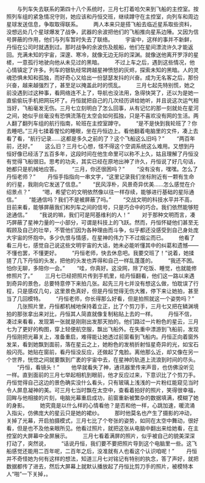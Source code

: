 　　与列车失去联系的第四十八个系统时，三月七打着哈欠来到飞船的主控室。按照列车组的紧急情况守则，她应该和丹恒交班，继续蹲守在主控室，向列车和周边星球发送信息，争取取得联系。
　　两人本来只是搭飞船去临近星系取些资料，没想远处几个星球爆发了战争，武器的余波把他们的飞船推向星系边陲。又因为信号屏蔽的作用，他们与列车暂时失去了联络。
　　宇宙中，这样的事并不新鲜，丹恒在公司时就遇到过。那时战争的余波伤及舰船，他们在星间漂流许久才能返回。充满未知的宇宙，深邃、寒冷，就像无边无际的深渊。就像送他离开罗浮的星槎，一意孤行地驶向他从未见过的黑暗。
　　不过上车之后，遇到这些情况，他心情镇定了许多。列车的银轨经常跨越星神愤怒的灰烬，探索未知的黑暗。人的灵魂恐惧未知和孤独，而好奇心又给出一份瑟瑟发抖的兴奋。成为无名客之后，那份兴奋，越来越强烈了，甚至足以掩盖此时的慌乱。
　　三月七起先特别慌，她之前没遇到过这种事，看网络连不上了，导航也没法用，急得快哭了，还以为是她一直偷偷玩手机把网玩坏了。丹恒就把自己的几次经历讲给她听，并且说这次运气相当好，飞船毫发无伤。三月七立刻明白了怎么回事，从有记忆的那一刻就处在星河之间，她似乎丝毫没有恐惧流落在太空会如何孤独，只是不喜欢没有网的生活。两人翻了翻列车组的航行指南，轮班在主控室蹲守。
　　“是不是快到我轮班了？你去睡吧。”三月七揉着惺忪的睡眼，坐在丹恒边上。看他翻着电脑里的文件，凑上去看了看，“航行记录......这都是多久之前的了？这个飞船这么旧吗？”
　　“两百年前，还好。”
　　这么旧？三月七心想，怪不得这个空调系统这么难用。又想到丹恒好像已经活了五百多年，这段时间在他生命里可以称不上久，姑且理解了丹恒没有觉得飞船很旧。思考的功夫，其实已经在原地出神了许久，丹恒说了好几句话，她都只是机械地应答。
　　“三月，你还很困吗？”
　　“没有没有，嘿嘿。怎么了丹恒老师？”
　　丹恒手指指向一串文字，“这里记录我们坐标附近有一颗有生命的行星，我刚向它发送了信息。”
　　“民风淳朴，风景奇异优美......怎么感觉在介绍景点？”
　　“嗯，希望它的文明依然像以往一样存续，能够进行基础的星际通信。”
　　“能通信吗？我们不是被屏蔽了吗。”
　　“交战文明的科技水平并不高，目前来看，能够屏蔽我们和列车之间的信号，只是巧合中的巧合。我们依然能够短途通信。”
　　“我说的嘛，我们可是阿基维利的人！”
　　对于那种文明而言，凑巧屏蔽了星神力量的一小部分，可谓是科技上的飞跃。然而，丹恒怀疑他们甚至无暇顾及自己的壮举，不管他们因为各种理由而斗争，似乎都还没感受到自己身处庞大宇宙的怀抱中。多少仇恨与情感，在星神的伟力下不过烟尘而已。
　　他看了看三月七，感觉自己说这些文明宇宙的大话，她未必能听懂其中的纠葛和遗憾——不懂也罢，不懂更好。
　　“丹恒老师，快去休息吧。我要交班了！”说着，她揉搓了几下丹恒的头发，把他的头发也弄得和自己一样乱蓬蓬的。
　　“我还不困。怕你无聊，多陪你一会。”
　　“哇，你真好。这没网，除了吃饭、睡觉，也就能修修照片了。”
　　三月七已经把照片传到手机里，给丹恒翻看，他们这一路以来遇到奇异的景色，总要特意停下来拍几张。起先三月七并没有想这么做，怕耽误了行程，只是感叹几句，这里景色真好，但是丹恒觉得无伤大雅，停下来让她拍，甚至当了几回模特。
　　“丹恒老师，你长得那么好看，但是拍照就这一个姿势吗？”
　　几张照片里，丹恒都机械地保持着立正，比了个剪刀手，三月七又把在鳞渊境拍的那张拿出来对比，丹恒其人简直就像复制粘贴上去的一样。
　　丹恒不信，凑过来看看，发现第一张就是刚刚出发那天拍的。他们路过一片粉色的星云，三月七为了更好的构图，穿上轻便航空服，飘出飞船外。在失重中漂游到飞船前，发现丹恒刚把光幕关上，准备重启，难得能让她透过前窗看到飞船内。丹恒正向着窗外发呆，看到她飘到面前，落在星云之上，她粉色的发梢折射恒星奇异的光，如宝石般闪亮。她贴在窗前，看丹恒没反应，还做起了鬼脸。离他那么近，却又像在另一个世界，恍惚之间就要飘到广袤的宇宙中去，在星神的轨道上流浪到时间的尽头。
　　“丹恒，看镜头！”
　　他早就看失了神，通讯器里传来声音，也仿佛没听见一样。直到面前的三月七举起相机到眼前，他才反应过来，下意识比了个剪刀手。丹恒觉得自己这边的景色确实没什么看头，只有玻璃上浅浅的一片粉红能窥见当时令人屏息凝神的美。可三月七当时飘在太空中，查看着拍好的照片，笑得很幸福，回眸与他相接的片刻，电脑光幕重启成功，前窗重新被繁杂的数据填满，模糊了她的身影。
　　她究竟是以什么样的心情看他？是否和他一样，心跳加速，暖流涌入指尖，仿佛庞大的星云只是她的裙纱。
　　那时他莫名也产生了摄影的冲动，关掉了光幕，开启拍摄模式，三月七比了个夸张的姿势，如同在太空中舞动，很好看，但是也不及他亲眼所见。他看过照片，就把这张从电脑中翻出来给她看，在主控室的大屏幕中全屏展示。
　　三月七看着满屏的照片，似乎被自己的貌美深深打动了，突然说，
　　“话说丹恒，我们要不要把照片导到这个电脑里一些。这飞船感觉还能用二百年呢，二百年之后，没准就有人也看这个认识咱呢！”
　　丹恒并不奇怪她为何有这样的想法，知道三月七对铭记有特别的执念，答了声好，就把数据都传了进去，然后大屏幕上就默认播放起了丹恒比剪刀手的照片，被模特本人“啪”一下关掉，。